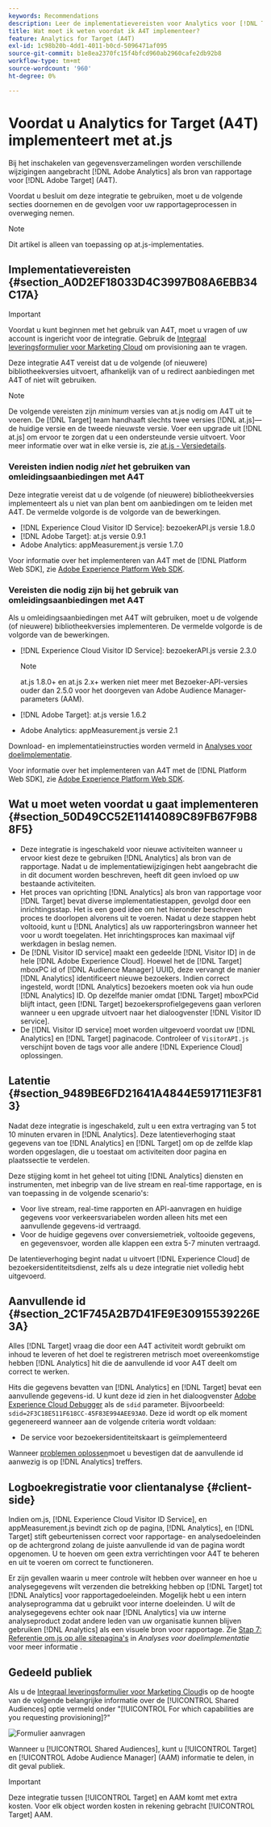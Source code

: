 ```yaml
---
keywords: Recommendations
description: Leer de implementatievereisten voor Analytics voor [!DNL Target] (A4T) en wat te overwegen alvorens u deze integratie uitvoert.
title: Wat moet ik weten voordat ik A4T implementeer?
feature: Analytics for Target (A4T)
exl-id: 1c98b20b-4dd1-4011-b0cd-5096471af095
source-git-commit: b1e8ea2370fc15f4bfcd960ab2960cafe2db92b8
workflow-type: tm+mt
source-wordcount: '960'
ht-degree: 0%

---
```


# Voordat u Analytics for Target (A4T) implementeert met at.js

Bij het inschakelen van gegevensverzamelingen worden verschillende wijzigingen aangebracht [!DNL Adobe Analytics] als bron van rapportage voor [!DNL Adobe Target] (A4T).

Voordat u besluit om deze integratie te gebruiken, moet u de volgende secties doornemen en de gevolgen voor uw rapportageprocessen in overweging nemen.

>[!NOTE]
>
>Dit artikel is alleen van toepassing op at.js-implementaties.

## Implementatievereisten {#section_A0D2EF18033D4C3997B08A6EBB34C17A}

>[!IMPORTANT]
>
>Voordat u kunt beginnen met het gebruik van A4T, moet u vragen of uw account is ingericht voor de integratie. Gebruik de [Integraal leveringsformulier voor Marketing Cloud](https://www.adobe.com/go/audiences) om provisioning aan te vragen.

Deze integratie A4T vereist dat u de volgende (of nieuwere) bibliotheekversies uitvoert, afhankelijk van of u redirect aanbiedingen met A4T of niet wilt gebruiken.

>[!NOTE]
>
>De volgende vereisten zijn *minimum* versies van at.js nodig om A4T uit te voeren. De [!DNL Target] team handhaaft slechts twee versies [!DNL at.js]—de huidige versie en de tweede nieuwste versie. Voer een upgrade uit [!DNL at.js] om ervoor te zorgen dat u een ondersteunde versie uitvoert. Voor meer informatie over wat in elke versie is, zie [at.js - Versiedetails](https://developer.adobe.com/target/implement/client-side/atjs/target-atjs-versions/).

### Vereisten indien nodig *niet* het gebruiken van omleidingsaanbiedingen met A4T

Deze integratie vereist dat u de volgende (of nieuwere) bibliotheekversies implementeert als u niet van plan bent om aanbiedingen om te leiden met A4T. De vermelde volgorde is de volgorde van de bewerkingen.

* [!DNL Experience Cloud Visitor ID Service]: bezoekerAPI.js versie 1.8.0
* [!DNL Adobe Target]: at.js versie 0.9.1
* Adobe Analytics: appMeasurement.js versie 1.7.0

Voor informatie over het implementeren van A4T met de [!DNL Platform Web SDK], zie [Adobe Experience Platform Web SDK](https://developer.adobe.com/target/implement/client-side/aep-web-sdk/).

### Vereisten die nodig zijn bij het gebruik van omleidingsaanbiedingen met A4T

Als u omleidingsaanbiedingen met A4T wilt gebruiken, moet u de volgende (of nieuwere) bibliotheekversies implementeren. De vermelde volgorde is de volgorde van de bewerkingen.

* [!DNL Experience Cloud Visitor ID Service]: bezoekerAPI.js versie 2.3.0

   >[!NOTE]
   >
   >at.js 1.8.0+ en at.js 2.x+ werken niet meer met Bezoeker-API-versies ouder dan 2.5.0 voor het doorgeven van Adobe Audience Manager-parameters (AAM).

* [!DNL Adobe Target]: at.js versie 1.6.2

* Adobe Analytics: appMeasurement.js versie 2.1

Download- en implementatieinstructies worden vermeld in [Analyses voor doelimplementatie](/help/main/c-integrating-target-with-mac/a4t/a4timplementation.md).

Voor informatie over het implementeren van A4T met de [!DNL Platform Web SDK], zie [Adobe Experience Platform Web SDK](https://developer.adobe.com/target/implement/client-side/aep-web-sdk/).

## Wat u moet weten voordat u gaat implementeren {#section_50D49CC52E11414089C89FB67F9B88F5}

* Deze integratie is ingeschakeld voor nieuwe activiteiten wanneer u ervoor kiest deze te gebruiken [!DNL Analytics] als bron van de rapportage. Nadat u de implementatiewijzigingen hebt aangebracht die in dit document worden beschreven, heeft dit geen invloed op uw bestaande activiteiten.
* Het proces van oprichting [!DNL Analytics] als bron van rapportage voor [!DNL Target] bevat diverse implementatiestappen, gevolgd door een inrichtingsstap. Het is een goed idee om het hieronder beschreven proces te doorlopen alvorens uit te voeren. Nadat u deze stappen hebt voltooid, kunt u [!DNL Analytics] als uw rapporteringsbron wanneer het voor u wordt toegelaten. Het inrichtingsproces kan maximaal vijf werkdagen in beslag nemen.
* De [!DNL Visitor ID service] maakt een gedeelde [!DNL Visitor ID] in de hele [!DNL Adobe Experience Cloud]. Hoewel het de [!DNL Target] mboxPC id of [!DNL Audience Manager] UUID, deze vervangt de manier [!DNL Analytics] identificeert nieuwe bezoekers. Indien correct ingesteld, wordt [!DNL Analytics] bezoekers moeten ook via hun oude [!DNL Analytics] ID. Op dezelfde manier omdat [!DNL Target] mboxPCid blijft intact, geen [!DNL Target] bezoekersprofielgegevens gaan verloren wanneer u een upgrade uitvoert naar het dialoogvenster [!DNL Visitor ID service].
* De [!DNL Visitor ID service] moet worden uitgevoerd voordat uw [!DNL Analytics] en [!DNL Target] paginacode. Controleer of `VisitorAPI.js` verschijnt boven de tags voor alle andere [!DNL Experience Cloud] oplossingen.

## Latentie {#section_9489BE6FD21641A4844E591711E3F813}

Nadat deze integratie is ingeschakeld, zult u een extra vertraging van 5 tot 10 minuten ervaren in [!DNL Analytics]. Deze latentieverhoging staat gegevens van toe [!DNL Analytics] en [!DNL Target] om op de zelfde klap worden opgeslagen, die u toestaat om activiteiten door pagina en plaatssectie te verdelen.

Deze stijging komt in het geheel tot uiting [!DNL Analytics] diensten en instrumenten, met inbegrip van de live stream en real-time rapportage, en is van toepassing in de volgende scenario&#39;s:

* Voor live stream, real-time rapporten en API-aanvragen en huidige gegevens voor verkeersvariabelen worden alleen hits met een aanvullende gegevens-id vertraagd.
* Voor de huidige gegevens over conversiemetriek, voltooide gegevens, en gegevensvoer, worden alle klappen een extra 5-7 minuten vertraagd.

De latentieverhoging begint nadat u uitvoert [!DNL Experience Cloud] de bezoekersidentiteitsdienst, zelfs als u deze integratie niet volledig hebt uitgevoerd.

## Aanvullende id {#section_2C1F745A2B7D41FE9E30915539226E3A}

Alles [!DNL Target] vraag die door een A4T activiteit wordt gebruikt om inhoud te leveren of het doel te registreren metrisch moet overeenkomstige hebben [!DNL Analytics] hit die de aanvullende id voor A4T deelt om correct te werken.

Hits die gegevens bevatten van [!DNL Analytics] en [!DNL Target] bevat een aanvullende gegevens-id. U kunt deze id zien in het dialoogvenster [Adobe Experience Cloud Debugger](https://experienceleague.adobe.com/docs/debugger/using/experience-cloud-debugger.html) als de `sdid` parameter. Bijvoorbeeld: `sdid=2F3C18E511F618CC-45F83E994AEE93A0`. Deze id wordt op elk moment gegenereerd wanneer aan de volgende criteria wordt voldaan:

* De service voor bezoekersidentiteitskaart is geïmplementeerd

Wanneer [problemen oplossen](/help/main/c-integrating-target-with-mac/a4t/c-a4t-troubleshooting/a4t-troubleshooting.md)moet u bevestigen dat de aanvullende id aanwezig is op [!DNL Analytics] treffers.

## Logboekregistratie voor clientanalyse {#client-side}

Indien om.js, [!DNL Experience Cloud Visitor ID Service], en appMeasurement.js bevindt zich op de pagina, [!DNL Analytics], en [!DNL Target] stift gebeurtenissen correct voor rapportage- en analysedoeleinden op de achtergrond zolang de juiste aanvullende id van de pagina wordt opgenomen. U te hoeven om geen extra verrichtingen voor A4T te beheren en uit te voeren om correct te functioneren.

Er zijn gevallen waarin u meer controle wilt hebben over wanneer en hoe u analysegegevens wilt verzenden die betrekking hebben op [!DNL Target] tot [!DNL Analytics] voor rapportagedoeleinden. Mogelijk hebt u een intern analyseprogramma dat u gebruikt voor interne doeleinden. U wilt de analysegegevens echter ook naar [!DNL Analytics] via uw interne analyseproduct zodat andere leden van uw organisatie kunnen blijven gebruiken [!DNL Analytics] als een visuele bron voor rapportage. Zie [Stap 7: Referentie om.js op alle sitepagina&#39;s](/help/main/c-integrating-target-with-mac/a4t/a4timplementation.md#step7) in *Analyses voor doelimplementatie* voor meer informatie .

## Gedeeld publiek

Als u de [Integraal leveringsformulier voor Marketing Cloud](https://www.adobe.com/go/audiences)is op de hoogte van de volgende belangrijke informatie over de [!UICONTROL Shared Audiences] optie vermeld onder &quot;[!UICONTROL For which capabilities are you requesting provisioning]?&quot;

![Formulier aanvragen](/help/main/c-integrating-target-with-mac/a4t/assets/request-form.png)

Wanneer u [!UICONTROL Shared Audiences], kunt u [!UICONTROL Target] en [!UICONTROL Adobe Audience Manager] (AAM) informatie te delen, in dit geval publiek.

>[!IMPORTANT]
>
>Deze integratie tussen [!UICONTROL Target] en AAM komt met extra kosten. Voor elk object worden kosten in rekening gebracht [!UICONTROL Target] AAM.
